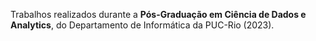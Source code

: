 Trabalhos realizados durante a **Pós-Graduação em Ciência de Dados e Analytics**, do Departamento de Informática da PUC-Rio (2023).

